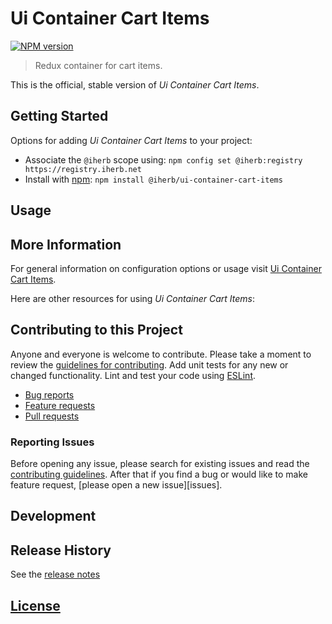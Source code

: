 # Ui Container Cart Items

 [![NPM version][npm-image]][npm-url]

> Redux container for cart items.

This is the official, stable version of _Ui Container Cart Items_.

## Getting Started

Options for adding _Ui Container Cart Items_ to your project:

- Associate the `@iherb` scope using: `npm config set @iherb:registry https://registry.iherb.net`
- Install with [npm](https://npmjs.org/): `npm install @iherb/ui-container-cart-items`

## Usage

## More Information

For general information on configuration options or usage visit [Ui Container Cart Items]().

Here are other resources for using _Ui Container Cart Items_:

## Contributing to this Project

Anyone and everyone is welcome to contribute. Please take a moment to review the [guidelines for contributing](CONTRIBUTING.md). Add unit tests for any new or changed functionality. Lint and test your code using [ESLint][eslint-www].

- [Bug reports](CONTRIBUTING.md#bugs)
- [Feature requests](CONTRIBUTING.md#features)
- [Pull requests](CONTRIBUTING.md#pull-requests)

### Reporting Issues

Before opening any issue, please search for existing issues and read the [contributing guidelines](CONTRIBUTING.md). After that if you find a bug or would like to make feature request, [please open a new issue][issues].

## Development

## Release History

See the [release notes](CHANGELOG.md)

## [License](LICENSE.md)

[eslint-www]: http://www.eslint.org
[npm-url]: https://npm.iherb.net/package/@iherb/ui-container-cart-items
[npm-image]: https://shields.iherb.net/npm/v/@iherb/ui-container-cart-items.svg
